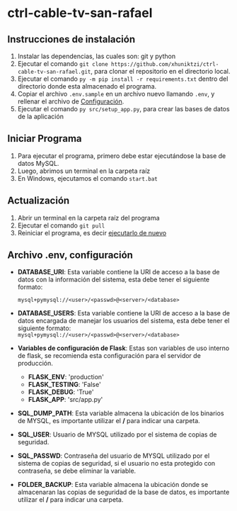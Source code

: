 # ctrl-cable-tv-san-rafael

## Instrucciones de instalación

1. Instalar las dependencias, las cuales son: git y python
2. Ejecutar el comando `git clone https://github.com/xhuniktzi/ctrl-cable-tv-san-rafael.git`,
   para clonar el repositorio en el directorio local.
3. Ejecutar el comando `py -m pip install -r requirements.txt` dentro del directorio
   donde esta almacenado el programa.
4. Copiar el archivo `.env.sample` en un archivo nuevo llamando `.env`, y rellenar
   el archivo de [Configuración](#archivo-env-configuración).
5. Ejecutar el comando `py src/setup_app.py`, para crear las bases de datos de
   la aplicación

## Iniciar Programa

1. Para ejecutar el programa, primero debe estar ejecutándose la base de datos
   MySQL.
2. Luego, abrimos un terminal en la carpeta raíz
3. En Windows, ejecutamos el comando `start.bat`

## Actualización

1. Abrir un terminal en la carpeta raíz del programa
2. Ejecutar el comando `git pull`
3. Reiniciar el programa, es decir [ejecutarlo de nuevo](#iniciar-programa)

## Archivo .env, configuración

- **DATABASE_URI**: Esta variable contiene la URI de acceso a la base de datos con
  la información del sistema, esta debe tener el siguiente formato:

  `mysql+pymysql://<user>/<passwd>@<server>/<database>`

- **DATABASE_USERS**: Esta variable contiene la URI de acceso a la base de datos
  encargada de manejar los usuarios del sistema, esta debe tener el siguiente formato:
  `mysql+pymysql://<user>/<passwd>@<server>/<database>`

- **Variables de configuración de Flask**: Estas son variables de uso interno de
  flask, se recomienda esta configuración para el servidor de producción.
  - **FLASK_ENV**: 'production'
  - **FLASK_TESTING**: 'False'
  - **FLASK_DEBUG**: 'True'
  - **FLASK_APP**: 'src/app.py'

- **SQL_DUMP_PATH**: Esta variable almacena la ubicación de los binarios de MYSQL,
  es importante utilizar el **/** para indicar una carpeta.

- **SQL_USER**: Usuario de MYSQL utilizado por el sistema de copias de seguridad.

- **SQL_PASSWD**: Contraseña del usuario de MYSQL utilizado por el sistema de copias
  de seguridad, si el usuario no esta protegido con contraseña, se debe eliminar
  la variable.

- **FOLDER_BACKUP**: Esta variable almacena la ubicación donde se almacenaran las
  copias de seguridad de la base de datos, es importante utilizar el **/** para
  indicar una carpeta.
